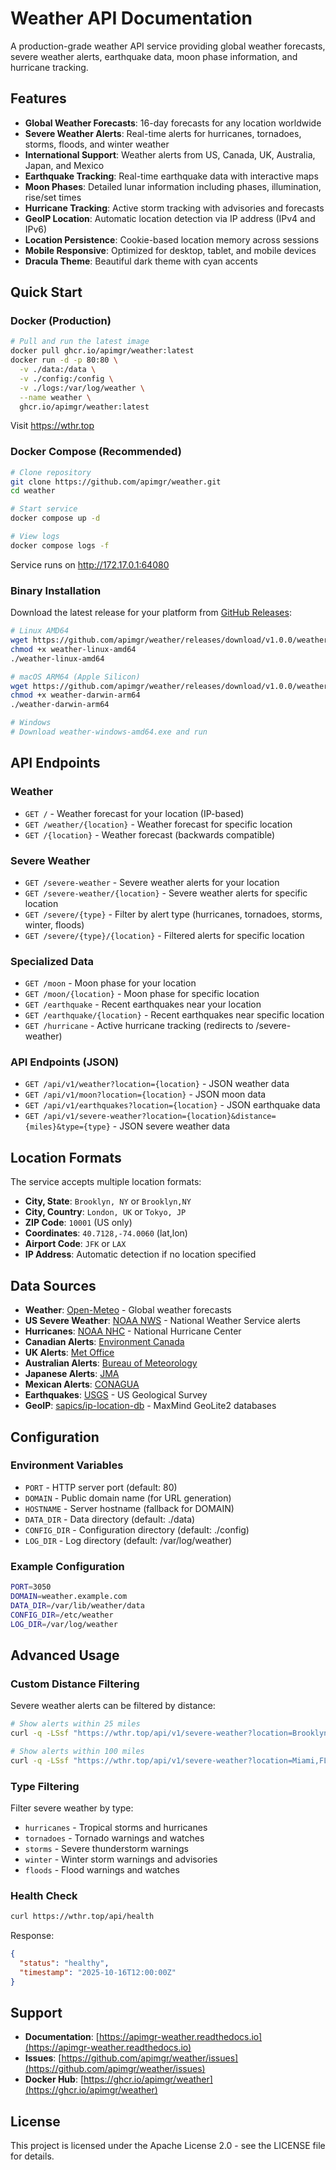 # Weather API Documentation

A production-grade weather API service providing global weather forecasts, severe weather alerts, earthquake data, moon phase information, and hurricane tracking.

## Features

- **Global Weather Forecasts**: 16-day forecasts for any location worldwide
- **Severe Weather Alerts**: Real-time alerts for hurricanes, tornadoes, storms, floods, and winter weather
- **International Support**: Weather alerts from US, Canada, UK, Australia, Japan, and Mexico
- **Earthquake Tracking**: Real-time earthquake data with interactive maps
- **Moon Phases**: Detailed lunar information including phases, illumination, rise/set times
- **Hurricane Tracking**: Active storm tracking with advisories and forecasts
- **GeoIP Location**: Automatic location detection via IP address (IPv4 and IPv6)
- **Location Persistence**: Cookie-based location memory across sessions
- **Mobile Responsive**: Optimized for desktop, tablet, and mobile devices
- **Dracula Theme**: Beautiful dark theme with cyan accents

## Quick Start

### Docker (Production)

```bash
# Pull and run the latest image
docker pull ghcr.io/apimgr/weather:latest
docker run -d -p 80:80 \
  -v ./data:/data \
  -v ./config:/config \
  -v ./logs:/var/log/weather \
  --name weather \
  ghcr.io/apimgr/weather:latest
```

Visit https://wthr.top

### Docker Compose (Recommended)

```bash
# Clone repository
git clone https://github.com/apimgr/weather.git
cd weather

# Start service
docker compose up -d

# View logs
docker compose logs -f
```

Service runs on http://172.17.0.1:64080

### Binary Installation

Download the latest release for your platform from [GitHub Releases](https://github.com/apimgr/weather/releases):

```bash
# Linux AMD64
wget https://github.com/apimgr/weather/releases/download/v1.0.0/weather-linux-amd64
chmod +x weather-linux-amd64
./weather-linux-amd64

# macOS ARM64 (Apple Silicon)
wget https://github.com/apimgr/weather/releases/download/v1.0.0/weather-darwin-arm64
chmod +x weather-darwin-arm64
./weather-darwin-arm64

# Windows
# Download weather-windows-amd64.exe and run
```

## API Endpoints

### Weather
- `GET /` - Weather forecast for your location (IP-based)
- `GET /weather/{location}` - Weather forecast for specific location
- `GET /{location}` - Weather forecast (backwards compatible)

### Severe Weather
- `GET /severe-weather` - Severe weather alerts for your location
- `GET /severe-weather/{location}` - Severe weather alerts for specific location
- `GET /severe/{type}` - Filter by alert type (hurricanes, tornadoes, storms, winter, floods)
- `GET /severe/{type}/{location}` - Filtered alerts for specific location

### Specialized Data
- `GET /moon` - Moon phase for your location
- `GET /moon/{location}` - Moon phase for specific location
- `GET /earthquake` - Recent earthquakes near your location
- `GET /earthquake/{location}` - Recent earthquakes near specific location
- `GET /hurricane` - Active hurricane tracking (redirects to /severe-weather)

### API Endpoints (JSON)
- `GET /api/v1/weather?location={location}` - JSON weather data
- `GET /api/v1/moon?location={location}` - JSON moon data
- `GET /api/v1/earthquakes?location={location}` - JSON earthquake data
- `GET /api/v1/severe-weather?location={location}&distance={miles}&type={type}` - JSON severe weather data

## Location Formats

The service accepts multiple location formats:

- **City, State**: `Brooklyn, NY` or `Brooklyn,NY`
- **City, Country**: `London, UK` or `Tokyo, JP`
- **ZIP Code**: `10001` (US only)
- **Coordinates**: `40.7128,-74.0060` (lat,lon)
- **Airport Code**: `JFK` or `LAX`
- **IP Address**: Automatic detection if no location specified

## Data Sources

- **Weather**: [Open-Meteo](https://open-meteo.com/) - Global weather forecasts
- **US Severe Weather**: [NOAA NWS](https://www.weather.gov/) - National Weather Service alerts
- **Hurricanes**: [NOAA NHC](https://www.nhc.noaa.gov/) - National Hurricane Center
- **Canadian Alerts**: [Environment Canada](https://weather.gc.ca/)
- **UK Alerts**: [Met Office](https://www.metoffice.gov.uk/)
- **Australian Alerts**: [Bureau of Meteorology](http://www.bom.gov.au/)
- **Japanese Alerts**: [JMA](https://www.jma.go.jp/)
- **Mexican Alerts**: [CONAGUA](https://www.gob.mx/conagua)
- **Earthquakes**: [USGS](https://earthquake.usgs.gov/) - US Geological Survey
- **GeoIP**: [sapics/ip-location-db](https://github.com/sapics/ip-location-db) - MaxMind GeoLite2 databases

## Configuration

### Environment Variables

- `PORT` - HTTP server port (default: 80)
- `DOMAIN` - Public domain name (for URL generation)
- `HOSTNAME` - Server hostname (fallback for DOMAIN)
- `DATA_DIR` - Data directory (default: ./data)
- `CONFIG_DIR` - Configuration directory (default: ./config)
- `LOG_DIR` - Log directory (default: /var/log/weather)

### Example Configuration

```bash
PORT=3050
DOMAIN=weather.example.com
DATA_DIR=/var/lib/weather/data
CONFIG_DIR=/etc/weather
LOG_DIR=/var/log/weather
```

## Advanced Usage

### Custom Distance Filtering

Severe weather alerts can be filtered by distance:

```bash
# Show alerts within 25 miles
curl -q -LSsf "https://wthr.top/api/v1/severe-weather?location=Brooklyn,NY&distance=25"

# Show alerts within 100 miles
curl -q -LSsf "https://wthr.top/api/v1/severe-weather?location=Miami,FL&distance=100"
```

### Type Filtering

Filter severe weather by type:

- `hurricanes` - Tropical storms and hurricanes
- `tornadoes` - Tornado warnings and watches
- `storms` - Severe thunderstorm warnings
- `winter` - Winter storm warnings and advisories
- `floods` - Flood warnings and watches

### Health Check

```bash
curl https://wthr.top/api/health
```

Response:
```json
{
  "status": "healthy",
  "timestamp": "2025-10-16T12:00:00Z"
}
```

## Support

- **Documentation**: [https://apimgr-weather.readthedocs.io](https://apimgr-weather.readthedocs.io)
- **Issues**: [https://github.com/apimgr/weather/issues](https://github.com/apimgr/weather/issues)
- **Docker Hub**: [https://ghcr.io/apimgr/weather](https://ghcr.io/apimgr/weather)

## License

This project is licensed under the Apache License 2.0 - see the LICENSE file for details.
